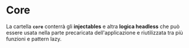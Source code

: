 # Core

La cartella **`core`** conterrà gli **injectables** e altra **logica headless** che può essere usata nella parte precaricata dell'applicazione e riutilizzata tra più funzioni e pattern lazy.
